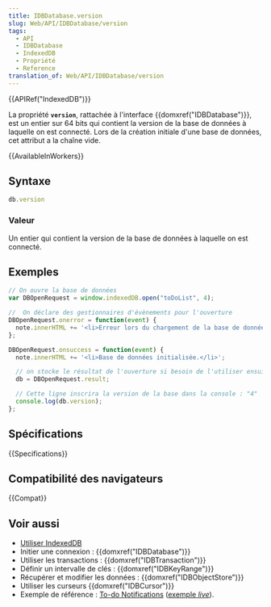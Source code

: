 ```yaml
---
title: IDBDatabase.version
slug: Web/API/IDBDatabase/version
tags:
  - API
  - IDBDatabase
  - IndexedDB
  - Propriété
  - Reference
translation_of: Web/API/IDBDatabase/version
---
```


{{APIRef("IndexedDB")}}

La propriété **`version`**, rattachée à l'interface {{domxref("IDBDatabase")}}, est un entier sur 64 bits qui contient la version de la base de données à laquelle on est connecté. Lors de la création initiale d'une base de données, cet attribut a la chaîne vide.

{{AvailableInWorkers}}

## Syntaxe

```js
db.version
```

### Valeur

Un entier qui contient la version de la base de données à laquelle on est connecté.

## Exemples

```js
// On ouvre la base de données
var DBOpenRequest = window.indexedDB.open("toDoList", 4);

//  On déclare des gestionnaires d'évènements pour l'ouverture
DBOpenRequest.onerror = function(event) {
  note.innerHTML += '<li>Erreur lors du chargement de la base de données.</li>';
};

DBOpenRequest.onsuccess = function(event) {
  note.innerHTML += '<li>Base de données initialisée.</li>';

  // on stocke le résultat de l'ouverture si besoin de l'utiliser ensuite
  db = DBOpenRequest.result;

  // Cette ligne inscrira la version de la base dans la console : "4"
  console.log(db.version);
};
```

## Spécifications

{{Specifications}}

## Compatibilité des navigateurs

{{Compat}}

## Voir aussi

- [Utiliser IndexedDB](/fr/docs/Web/API/API_IndexedDB/Using_IndexedDB)
- Initier une connexion : {{domxref("IDBDatabase")}}
- Utiliser les transactions : {{domxref("IDBTransaction")}}
- Définir un intervalle de clés : {{domxref("IDBKeyRange")}}
- Récupérer et modifier les données : {{domxref("IDBObjectStore")}}
- Utiliser les curseurs {{domxref("IDBCursor")}}
- Exemple de référence : [To-do Notifications](https://github.com/mdn/dom-examples/tree/main/to-do-notifications) ([exemple _live_](https://mdn.github.io/dom-examples/to-do-notifications/)).
